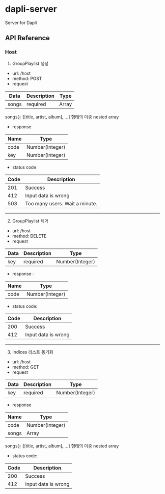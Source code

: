 # dapli-server
Server for Dapli

## API Reference

### Host

1. GroupPlaylist 생성

- url: /host
- method: POST
- request

|Data|Description|Type|
|---|---|---|
|songs|required|Array|
songs는 [[title, artist, album], ...] 형태의 이중 nested array

- response

|Name|Type|
|---|---|
|code|Number(Integer)|
|key|Number(Integer)|

- status code

|Code|Description|
|---|---|
|201|Success|
|412|Input data is wrong|
|503|Too many users. Wait a minute.|

-----

2. GroupPlaylist 제거

- url: /host
- method: DELETE
- request

|Data|Description|Type|
|---|---|---|
|key|required|Number(Integer)|

- response :

|Name|Type|
|---|---|
|code|Number(Integer)|

- status code:

|Code|Description|
|---|---|
|200|Success|
|412|Input data is wrong|

-----

3. Indices 리스트 동기화

- url: /host
- method: GET
- request

|Data|Description|Type|
|---|---|---|
|key|required|Number(Integer)|

- response

|Name|Type|
|---|---|
|code|Number(Integer)|
|songs|Array|
songs는 [[title, artist, album], ...] 형태의 이중 nested array

- status code:

|Code|Description|
|---|---|
|200|Success|
|412|Input data is wrong|
